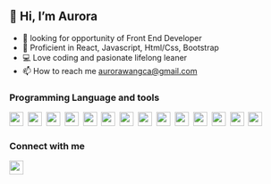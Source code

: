 ## 👋 Hi, I’m Aurora
- 👀 looking for opportunity of Front End Developer
- 🌱 Proficient in React, Javascript, Html/Css, Bootstrap  
- :computer: Love coding and pasionate lifelong leaner
- 📫 How to reach me aurorawangca@gmail.com

### Programming Language and tools
<a href='https://reactjs.org/'><img width='25px' height='25px' src='https://cdn.jsdelivr.net/gh/devicons/devicon/icons/react/react-original.svg'></a>&nbsp;
<a href='https://developer.mozilla.org/en-US/docs/Web/JavaScript'><img width='25px' height='25px' src='https://cdn.jsdelivr.net/gh/devicons/devicon/icons/javascript/javascript-original.svg'></a>&nbsp;
<a href='https://developer.mozilla.org/en-US/docs/Web/HTML'><img width='25px' height='25px' src='https://cdn.jsdelivr.net/gh/devicons/devicon/icons/html5/html5-original.svg'></a>&nbsp;
<a href='https://developer.mozilla.org/en-US/docs/Web/CSS'><img width='25px' height='25px' src='https://cdn.jsdelivr.net/gh/devicons/devicon/icons/css3/css3-original.svg'></a>&nbsp;
<a href='https://getbootstrap.com/'><img width='25px' height='25px' src='https://cdn.jsdelivr.net/gh/devicons/devicon/icons/bootstrap/bootstrap-original.svg'></a>&nbsp;
<a href='https://www.python.org/'><img width='25px' height='25px' src='https://cdn.jsdelivr.net/gh/devicons/devicon/icons/python/python-original.svg'></a>&nbsp;
<a href='https://nodejs.org/en/'><img width='25px' height='25px' src='https://cdn.jsdelivr.net/gh/devicons/devicon/icons/nodejs/nodejs-original.svg'></a>&nbsp;
<a href='https://expressjs.com/'><img width='25px' height='25px' src='https://cdn.jsdelivr.net/gh/devicons/devicon/icons/express/express-original.svg'></a>&nbsp;
<a href='https://www.mysql.com/'><img width='25px' height='25px' src='https://cdn.jsdelivr.net/gh/devicons/devicon/icons/mysql/mysql-original.svg'></a>&nbsp;
<a href='https://firebase.google.com/'><img width='25px' height='25px' src='https://cdn.jsdelivr.net/gh/devicons/devicon/icons/firebase/firebase-plain.svg'></a>&nbsp;
<a href='https://git-scm.com/'><img width='25px' height='25px' src='https://cdn.jsdelivr.net/gh/devicons/devicon/icons/git/git-plain.svg'></a>&nbsp;
<a href='https://www.figma.com'><img width='25px' height='25px' src='https://cdn.jsdelivr.net/gh/devicons/devicon/icons/figma/figma-original.svg'></a>&nbsp;
<a href='https://www.gimp.org/'><img width='25px' height='25px' src='https://cdn.jsdelivr.net/gh/devicons/devicon/icons/gimp/gimp-original.svg'></a>&nbsp;
<a href='https://code.visualstudio.com/'><img width='25px' height='25px' src='https://cdn.jsdelivr.net/gh/devicons/devicon/icons/vscode/vscode-original.svg'></a>&nbsp;
### Connect with me
<a href='https://www.linkedin.com/in/aurorawangca/'><img width='25px' height='25px' src='https://cdn.jsdelivr.net/gh/devicons/devicon/icons/linkedin/linkedin-original.svg'></a> 
<!---
AuroraRW/AuroraRW is a ✨ special ✨ repository because its `README.md` (this file) appears on your GitHub profile.
You can click the Preview link to take a look at your changes.
--->
